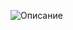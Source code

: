 ![Описание](https://tenor.com/ru/view/small-dancing-white-cat-dance-funny-gif-10448418106835623316)
